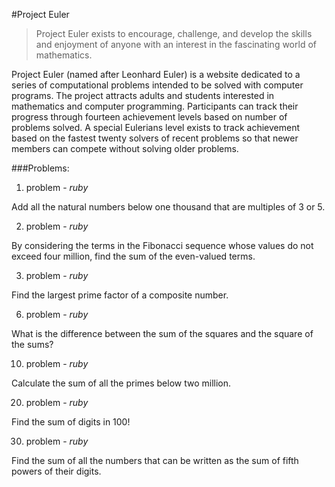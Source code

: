 #Project Euler

>Project Euler exists to encourage, challenge, and develop the skills and enjoyment of anyone with an interest in the fascinating world of mathematics.

Project Euler (named after Leonhard Euler) is a website dedicated to a series of computational problems intended to be solved with computer programs. The project attracts adults and students interested in mathematics and computer programming. Participants can track their progress through fourteen achievement levels based on number of problems solved. A special Eulerians level exists to track achievement based on the fastest twenty solvers of recent problems so that newer members can compete without solving older problems.

###Problems:

1. problem - *ruby*

Add all the natural numbers below one thousand that are multiples of 3 or 5.

2. problem - *ruby*

By considering the terms in the Fibonacci sequence whose values do not exceed four million, find the sum of the even-valued terms.

3. problem - *ruby*

Find the largest prime factor of a composite number.

6. problem - *ruby*

What is the difference between the sum of the squares and the square of the sums?

10. problem - *ruby*

Calculate the sum of all the primes below two million.

20. problem - *ruby*

Find the sum of digits in 100!

30. problem - *ruby*

Find the sum of all the numbers that can be written as the sum of fifth powers of their digits.
